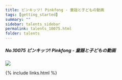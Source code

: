 ```yaml
---
title: ピンキッツ! Pinkfong - 童謡と子どもの動画 
tags: [getting_started]
summary: ""
sidebar: talents_sidebar
permalink: talents_10075.html
folder: talents
---
```



##### No.10075 ピンキッツ! Pinkfong - 童謡と子どもの動画

![](https://yt3.ggpht.com/ytc/AKedOLTj3rFglCE1XpWAUKNW_5EjtSC41Bp2xaAx5nnrVA=s176-c-k-c0x00ffffff-no-rj)




{% include links.html %}
